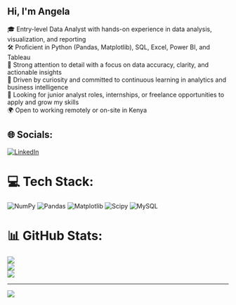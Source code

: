## Hi, I'm Angela

🎓 Entry-level Data Analyst with hands-on experience in data analysis, visualization, and reporting<br/>
🛠 Proficient in Python (Pandas, Matplotlib), SQL, Excel, Power BI, and Tableau<br/>
🔎 Strong attention to detail with a focus on data accuracy, clarity, and actionable insights<br/>
🧭 Driven by curiosity and committed to continuous learning in analytics and business intelligence<br/>
💼 Looking for junior analyst roles, internships, or freelance opportunities to apply and grow my skills<br/>
🌍 Open to working remotely or on-site in Kenya






## 🌐 Socials:
[![LinkedIn](https://img.shields.io/badge/LinkedIn-%230077B5.svg?logo=linkedin&logoColor=white)](https://linkedin.com/in/https://www.linkedin.com/in/angela-hiuhu-069625268) 

# 💻 Tech Stack:
![NumPy](https://img.shields.io/badge/numpy-%23013243.svg?style=for-the-badge&logo=numpy&logoColor=white) ![Pandas](https://img.shields.io/badge/pandas-%23150458.svg?style=for-the-badge&logo=pandas&logoColor=white) ![Matplotlib](https://img.shields.io/badge/Matplotlib-%23ffffff.svg?style=for-the-badge&logo=Matplotlib&logoColor=black) ![Scipy](https://img.shields.io/badge/SciPy-%230C55A5.svg?style=for-the-badge&logo=scipy&logoColor=%white) ![MySQL](https://img.shields.io/badge/mysql-4479A1.svg?style=for-the-badge&logo=mysql&logoColor=white)
# 📊 GitHub Stats:
![](https://github-readme-stats.vercel.app/api?username=Angela-Hiuhu&theme=tokyonight&hide_border=false&include_all_commits=false&count_private=false)<br/>
![](https://nirzak-streak-stats.vercel.app/?user=Angela-Hiuhu&theme=tokyonight&hide_border=false)<br/>
![](https://github-readme-stats.vercel.app/api/top-langs/?username=Angela-Hiuhu&theme=tokyonight&hide_border=false&include_all_commits=false&count_private=false&layout=compact)

---
[![](https://visitcount.itsvg.in/api?id=Angela-Hiuhu&icon=0&color=0)](https://visitcount.itsvg.in)

<!-- Proudly created with GPRM ( https://gprm.itsvg.in ) -->
